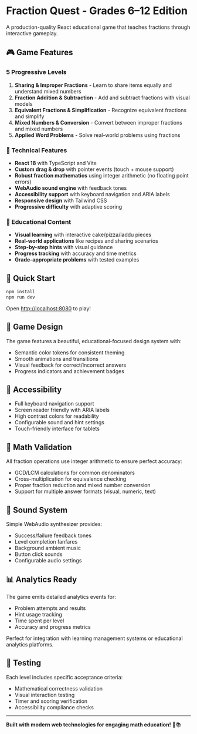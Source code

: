 # Fraction Quest - Grades 6–12 Edition

A production-quality React educational game that teaches fractions through interactive gameplay.

## 🎮 Game Features

### 5 Progressive Levels
1. **Sharing & Improper Fractions** - Learn to share items equally and understand mixed numbers
2. **Fraction Addition & Subtraction** - Add and subtract fractions with visual models  
3. **Equivalent Fractions & Simplification** - Recognize equivalent fractions and simplify
4. **Mixed Numbers & Conversion** - Convert between improper fractions and mixed numbers
5. **Applied Word Problems** - Solve real-world problems using fractions

### 🔧 Technical Features
- **React 18** with TypeScript and Vite
- **Custom drag & drop** with pointer events (touch + mouse support)
- **Robust fraction mathematics** using integer arithmetic (no floating point errors)
- **WebAudio sound engine** with feedback tones
- **Accessibility support** with keyboard navigation and ARIA labels
- **Responsive design** with Tailwind CSS
- **Progressive difficulty** with adaptive scoring

### 🎯 Educational Content
- **Visual learning** with interactive cake/pizza/laddu pieces
- **Real-world applications** like recipes and sharing scenarios
- **Step-by-step hints** with visual guidance
- **Progress tracking** with accuracy and time metrics
- **Grade-appropriate problems** with tested examples

## 🚀 Quick Start

```bash
npm install
npm run dev
```

Open [http://localhost:8080](http://localhost:8080) to play!

## 🎨 Game Design

The game features a beautiful, educational-focused design system with:
- Semantic color tokens for consistent theming
- Smooth animations and transitions
- Visual feedback for correct/incorrect answers
- Progress indicators and achievement badges

## 📱 Accessibility

- Full keyboard navigation support
- Screen reader friendly with ARIA labels
- High contrast colors for readability
- Configurable sound and hint settings
- Touch-friendly interface for tablets

## 🧮 Math Validation

All fraction operations use integer arithmetic to ensure perfect accuracy:
- GCD/LCM calculations for common denominators
- Cross-multiplication for equivalence checking
- Proper fraction reduction and mixed number conversion
- Support for multiple answer formats (visual, numeric, text)

## 🎵 Sound System

Simple WebAudio synthesizer provides:
- Success/failure feedback tones
- Level completion fanfares  
- Background ambient music
- Button click sounds
- Configurable audio settings

## 📊 Analytics Ready

The game emits detailed analytics events for:
- Problem attempts and results
- Hint usage tracking
- Time spent per level
- Accuracy and progress metrics

Perfect for integration with learning management systems or educational analytics platforms.

## 🧪 Testing

Each level includes specific acceptance criteria:
- Mathematical correctness validation
- Visual interaction testing
- Timer and scoring verification
- Accessibility compliance checks

---

**Built with modern web technologies for engaging math education!** 🚀📚